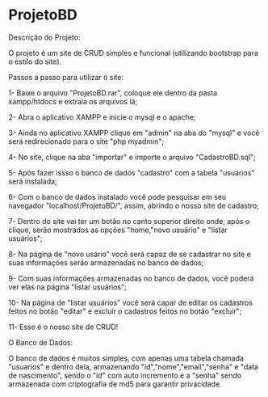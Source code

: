 # ProjetoBD

Descrição do Projeto:

O projeto é um site de CRUD simples e funcional (utilizando bootstrap para o estilo do site).

Passos a passo para utilizar o site:

1- Baixe o arquivo "ProjetoBD.rar", coloque ele dentro da pasta xampp/htdocs e extraia os arquivos lá;

2- Abra o aplicativo XAMPP e inicie o mysql e o apache;

3- Ainda no aplicativo XAMPP clique  em "admin" na aba do "mysql" e você será redirecionado para o site "php myadmin";

4- No site, clique na aba "importar" e importe o arquivo "CadastroBD.sql";

5- Após fazer issso o banco de dados "cadastro" com a tabela "usuarios" será instalada;

6- Com o banco de dados instalado você pode pesquisar em seu navegador "localhost/ProjetoBD/", assim, abrindo o nosso site de cadastro;

7- Dentro do site vai ter um botão no canto superior direito onde, após o clique, serão mostrados as opções "home,"novo usuário" e "listar usuários";

8- Na página de "novo usário" você será capaz de se cadastrar no site e suas informações serão armazenadas no banco de dados;

9- Com suas informações armazenadas no banco de dados, você poderá ver elas na página "listar usuários";

10- Na página de "listar usuários" você será capar de editar os cadastros feitos no botão "editar" e excluir o cadastros feitos no botão "excluir";

11- Esse é o nosso site de CRUD!

O Banco de Dados:

O banco de dados é muitos simples, com apenas uma tabela chamada "usuarios" e dentro dela, armazenando "id","nome","email","senha" e "data de nascimento", sendo o "id" com auto incremento e a "senha" sendo armazenada com criptografia de md5 para garantir privacidade.
